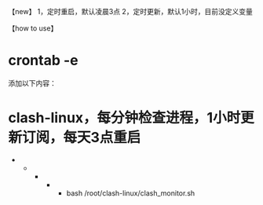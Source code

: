 【new】
1，定时重启，默认凌晨3点
2，定时更新，默认1小时，目前没定义变量


【how to use】
# crontab -e

添加以下内容：
# clash-linux，每分钟检查进程，1小时更新订阅，每天3点重启
* * * * * bash /root/clash-linux/clash_monitor.sh
